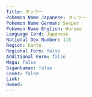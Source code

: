 ```yaml
---
﻿Title: タッツー
Pokemon Name Japanese: タッツー
Pokemon Name German: Seeper
Pokemon Name English: Horsea
Language Card: Japanese
National Dex Number: 116
Region: Kanto
Regional Form: false
Additional Form: false
Mega: false
Gigantamax: false
Cover: false
Link: 
Owned: 
---
```

